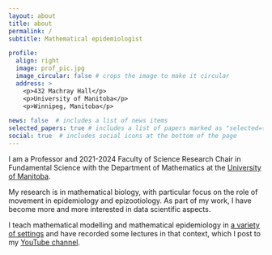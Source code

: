```yaml
---
layout: about
title: about
permalink: /
subtitle: Mathematical epidemiologist

profile:
  align: right
  image: prof_pic.jpg
  image_circular: false # crops the image to make it circular
  address: >
    <p>432 Machray Hall</p>
    <p>University of Manitoba</p>
    <p>Winnipeg, Manitoba</p>

news: false  # includes a list of news items
selected_papers: true # includes a list of papers marked as "selected={true}"
social: true  # includes social icons at the bottom of the page
---
```


I am a Professor and 2021-2024 Faculty of Science Research Chair in Fundamental Science with the Department of Mathematics at the [University of Manitoba](https://umanitoba.ca/).

My research is in mathematical biology, with particular focus on the role of movement in epidemiology and epizootiology. As part of my work, I have become more and more interested in data scientific aspects. 

I teach mathematical modelling and mathematical epidemiology in [a variety of settings](https://julien-arino.github.io/teaching/) and have recorded some lectures in that context, which I post to my [YouTube channel](https://www.youtube.com/channel/UClcHuL1H_0LmY5C_daUyfyA).
